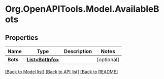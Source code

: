 # Org.OpenAPITools.Model.AvailableBots

## Properties

Name | Type | Description | Notes
------------ | ------------- | ------------- | -------------
**Bots** | [**List&lt;BotInfo&gt;**](BotInfo.md) |  | [optional] 

[[Back to Model list]](../README.md#documentation-for-models) [[Back to API list]](../README.md#documentation-for-api-endpoints) [[Back to README]](../README.md)

